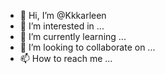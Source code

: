 - 👋 Hi, I’m @Kkkarleen
- 👀 I’m interested in ...
- 🌱 I’m currently learning ...
- 💞️ I’m looking to collaborate on ...
- 📫 How to reach me ...

<!---
Kkkarleen/Kkkarleen is a ✨ special ✨ repository because its `README.md` (this file) appears on your GitHub profile.
You can click the Preview link to take a look at your changes.
--->
